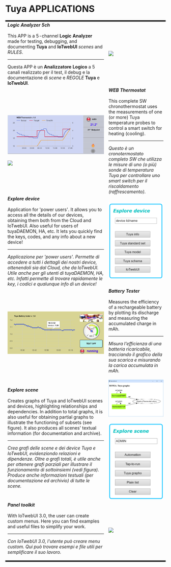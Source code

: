 #  Tuya APPLICATIONS 
<table width="100%" style=" border: 3px solid black; border-left: none; border-right: none; border-collapse: collapse;">
<tr><td width = "400pt"> <b><i>Logic Analyzer 5ch</i></b><br><br>
 This APP is a 5-channel <b>Logic Analyzer</b> made for testing, debugging, and documenting <b>Tuya</b> and <b>IoTwebUI</b> <i>scenes</i> and <i>RULES</i>.
<hr>
Questa APP è un <b>Analizzatore Logico</b> a 5 canali realizzato per il test, il debug e la documentazione di <i>scene</i> e <i>REGOLE</i> <b>Tuya</b> e <b>IoTwebUI</b>.
</td><td colspan=2>  
 <img src="https://github.com/user-attachments/assets/a52a6742-0848-4f83-8239-63d848b7d00a">
</td></tr>
<tr><td width = "400pt"><img src="https://github.com/msillano/IoTwebUI/blob/main/pics/thermostat01.png?raw=true"><br><br> <img src="https://github.com/user-attachments/assets/b9ef2221-cf72-43e4-8fd8-1c21e913317a">
</td><td colspan=2>  <b><i>WEB Thermostat</i></b><br><br>
This complete SW chronothermostat uses the measurements of one (or more) Tuya temperature probes to control a smart switch for heating (cooling).<hr>
<i>Questo è un cronotermostato completo SW che utilizza le misure di uno (o più) sonde di temperatura Tuya per controllare uno smart switch per il riscaldamento (raffrescamento).</i>  
 </td></tr>
<tr><td colspan=2>  <b><i>Explore device</i></b><br><br> 
Application for 'power users'. It allows you to access all the details of our devices, obtaining them both from the Cloud and IoTwebUI.
Also useful for users of tuyaDAEMON, HA, etc. It lets you quickly find the keys, codes, and any info about a new device!<br>
<hr>
<i>Applicazione per 'power users'. Permette di accedere a tutti i dettagli dei nostri device, ottenendoli sia dal Cloud, che da IoTwebUI.
Utile anche per gli utenti di tuyaDAEMON, HA, etc.  Infatti permette di trovare rapidamente le key, i codici e qualunque info di un device!<i>
</td><td width="200px"><img src="https://github.com/msillano/IoTwebUI/blob/main/pics/app02.png?raw=true" />  </td></tr>
<tr><td width = "400pt"><img src="https://github.com/msillano/IoTwebUI/blob/main/pics/app03.png?raw=true"></td><td colspan=2>  <b><i>Battery Tester</i></b><br><br>
Measures the efficiency of a rechargeable battery by plotting its discharge and measuring the accumulated charge in mAh.<hr>

<i>Misura l'efficienza di una batteria ricaricabile, tracciando il grafico della sua scarica e misurando la carica accumulata in mAh.</i>
     </td></tr>

<tr><td colspan=2>  <b><i>Explore scene</i></b><br><br> 
 Creates graphs of Tuya and IoTwebUI scenes and devices, highlighting relationships and dependencies.
In addition to total graphs, it is also useful for obtaining partial graphs to illustrate the functioning of subsets (see figure).
It also produces all scenes' textual information (for documentation and archive).
<hr>
 
_Crea grafi delle scene e dei device Tuya e IoTwebUI, evidenziondo relazioni e dipendenze._
_Oltre a grafi totali, è utile anche per ottenere grafi parziali per illustrare il funzionamento di sottoinsiemi (vedi figura)._
_Produce anche informazioni testuali (per documentazione ed archivio) di tutte le scene._
 
</td><td>
 <img src="https://github.com/msillano/IoTwebUI/blob/main/pics/scene01c.png?raw=true" /><br> <br>  <img src="https://github.com/msillano/IoTwebUI/raw/main/pics/scene01d.png?raw=true" /></td></tr>

<tr><td colspan=2>  <b><i>Panel toolkit</i></b><br><br> 
 With IoTwebUI 3.0, the user can create custom menus.
Here you can find examples and useful files to simplify your work.
<hr>
 
 _Con IoTwebUI 3.0, l'utente può creare menu custom._ 
 _Qui può trovare esempi e file utili per semplificare il suo lavoro._
 
</td><td>
<img width="138"  src="https://github.com/user-attachments/assets/c8186b88-2cb0-47b1-acda-95e654b01ef3"/> 
</td></tr>

</table>


